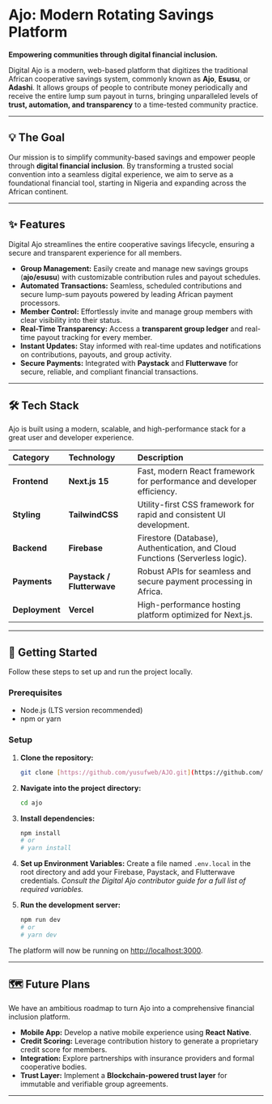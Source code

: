 # Ajo: Modern Rotating Savings Platform

**Empowering communities through digital financial inclusion.**

Digital Ajo is a modern, web-based platform that digitizes the traditional African cooperative savings system, commonly known as **Ajo**, **Esusu**, or **Adashi**. It allows groups of people to contribute money periodically and receive the entire lump sum payout in turns, bringing unparalleled levels of **trust, automation, and transparency** to a time-tested community practice.

---

## 💡 The Goal

Our mission is to simplify community-based savings and empower people through **digital financial inclusion**. By transforming a trusted social convention into a seamless digital experience, we aim to serve as a foundational financial tool, starting in Nigeria and expanding across the African continent.

---

## ✨ Features

Digital Ajo streamlines the entire cooperative savings lifecycle, ensuring a secure and transparent experience for all members.

* **Group Management:** Easily create and manage new savings groups (**ajo/esusu**) with customizable contribution rules and payout schedules.
* **Automated Transactions:** Seamless, scheduled contributions and secure lump-sum payouts powered by leading African payment processors.
* **Member Control:** Effortlessly invite and manage group members with clear visibility into their status.
* **Real-Time Transparency:** Access a **transparent group ledger** and real-time payout tracking for every member.
* **Instant Updates:** Stay informed with real-time updates and notifications on contributions, payouts, and group activity.
* **Secure Payments:** Integrated with **Paystack** and **Flutterwave** for secure, reliable, and compliant financial transactions.

---

## 🛠 Tech Stack

Ajo is built using a modern, scalable, and high-performance stack for a great user and developer experience.

| Category | Technology | Description |
| :--- | :--- | :--- |
| **Frontend** | **Next.js 15** | Fast, modern React framework for performance and developer efficiency. |
| **Styling** | **TailwindCSS** | Utility-first CSS framework for rapid and consistent UI development. |
| **Backend** | **Firebase** | Firestore (Database), Authentication, and Cloud Functions (Serverless logic). |
| **Payments** | **Paystack / Flutterwave** | Robust APIs for seamless and secure payment processing in Africa. |
| **Deployment** | **Vercel** | High-performance hosting platform optimized for Next.js. |

---

## 🚀 Getting Started

Follow these steps to set up and run the project locally.

### Prerequisites

* Node.js (LTS version recommended)
* npm or yarn

### Setup

1.  **Clone the repository:**
    ```bash
    git clone [https://github.com/yusufweb/AJO.git](https://github.com/yusufweb/AJO.git)
    ```

2.  **Navigate into the project directory:**
    ```bash
    cd ajo
    ```

3.  **Install dependencies:**
    ```bash
    npm install
    # or
    # yarn install
    ```

4.  **Set up Environment Variables:**
    Create a file named `.env.local` in the root directory and add your Firebase, Paystack, and Flutterwave credentials. *Consult the Digital Ajo contributor guide for a full list of required variables.*

5.  **Run the development server:**
    ```bash
    npm run dev
    # or
    # yarn dev
    ```

The platform will now be running on [http://localhost:3000](http://localhost:3000).

---

## 🗺 Future Plans

We have an ambitious roadmap to turn Ajo into a comprehensive financial inclusion platform.

* **Mobile App:** Develop a native mobile experience using **React Native**.
* **Credit Scoring:** Leverage contribution history to generate a proprietary credit score for members.
* **Integration:** Explore partnerships with insurance providers and formal cooperative bodies.
* **Trust Layer:** Implement a **Blockchain-powered trust layer** for immutable and verifiable group agreements.

---